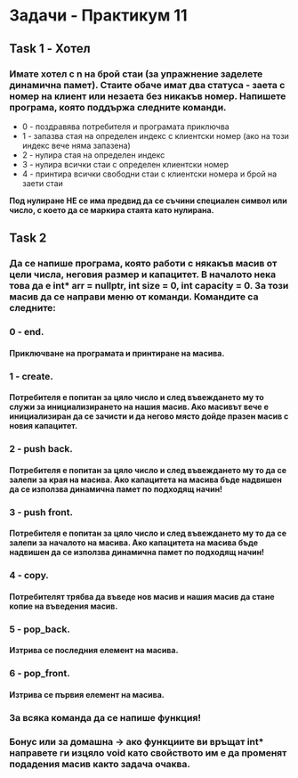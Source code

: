 # Задачи - Практикум 11

## Task 1 - Хотел
### Имате хотел с n на брой стаи (за упражнение заделете динамична памет). Стаите обаче имат два статуса - заета с номер на клиент или незаета без никакъв номер. Напишете програма, която поддържа следните команди.
- 0 - поздравява потребителя и програмата приключва
- 1 - запазва стая на определен индекс с клиентски номер (ако на този индекс вече няма запазена)
- 2 - нулира стая на определен индекс
- 3 - нулира всички стаи с определен клиентски номер
- 4 - принтира всички свободни стаи с клиентски номера и брой на заети стаи

**Под нулиране НЕ се има предвид да се съчини специален символ или число, с което да се маркира стаята като нулирана.**

## Task 2
### Да се напише програма, която работи с някакъв масив от цели числа, неговия размер и капацитет. В началото нека това да е int* arr = nullptr, int size = 0, int capacity = 0. За този масив да се направи меню от команди. Командите са следните: 

### **0 - end.**
#### Приключване на програмата и принтиране на масива.

### **1 - create.** 
#### Потребителя е попитан за цяло число и след въвеждането му то служи за инициализирането на нашия масив. Ако масивът вече е инициализиран да се зачисти и да негово място дойде празен масив с новия капацитет.

### **2 - push back.** 
#### Потребителя е попитан за цяло число и след въвеждането му то да се залепи за края на масива. Ако капацитета на масива бъде надвишен да се използва динамична памет по подходящ начин!  

### **3 - push front.** 
#### Потребителя е попитан за цяло число и след въвеждането му то да се залепи за началото на масива. Ако капацитета на масива бъде надвишен да се използва динамична памет по подходящ начин!  

### **4 - copy.** 
#### Потребителят трябва да въведе нов масив и нашия масив да стане копие на въведения масив.  

### **5 - pop_back.** 
#### Изтрива се последния елемент на масива.  

### **6 - pop_front.** 
#### Изтрива се първия елемент на масива.

### За всяка команда да се напише функция!

### Бонус или за домашна -> ако функциите ви връщат int* направете ги изцяло void като свойството им е да променят подадения масив както задача очаква.

